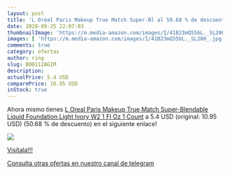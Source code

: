 ```yaml
---
layout: post
title: 'L Oreal Paris Makeup True Match Super-Bl al 50.68 % de descuento'
date: 2020-09-25 22:07:03
thumbnailImage: 'https://m.media-amazon.com/images/I/41B23mQ55bL._SL200_.jpg'
images: [ 'https://m.media-amazon.com/images/I/41B23mQ55bL._SL200_.jpg' ]
comments: true
category: ofertas
author: ring
slug: B00112AGIM
description:
actualPrice: 5.4 USD
comparePrice: 10.95 USD
inStock: true
---
```


Ahora mismo tienes [L Oreal Paris Makeup True Match Super-Blendable Liquid Foundation  Light Ivory W2  1 Fl Oz  1 Count](https://www.amazon.com/dp/B00112AGIM/?tag=redken08-20) a 5.4 USD (original: 10.95 USD) (50.68 %  de descuento) en el siguiente enlace!

[![](https://m.media-amazon.com/images/I/41B23mQ55bL._SL200_.jpg)](https://www.amazon.com/dp/B00112AGIM/?tag=redken08-20)

[Visítala!!!](https://www.amazon.com/dp/B00112AGIM/?tag=redken08-20)

[Consulta otras ofertas en nuestro canal de telegram](https://t.me/s/ofertas25)
